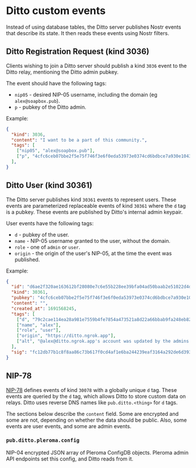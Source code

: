 # Ditto custom events

Instead of using database tables, the Ditto server publishes Nostr events that describe its state. It then reads these events using Nostr filters.

## Ditto Registration Request (kind 3036)

Clients wishing to join a Ditto server should publish a kind `3036` event to the Ditto relay, mentioning the Ditto admin pubkey.

The event should have the following tags:

- `nip05` - desired NIP-05 username, including the domain (eg `alex@soapbox.pub`).
- `p` - pubkey of the Ditto admin.

Example:

```json
{
  "kind": 3036,
  "content": "I want to be a part of this community.",
  "tags": [
    ["nip05", "alex@soapbox.pub"],
    ["p", "4cfc6ceb07bbe2f5e75f746f3e6f0eda53973e0374cd6bdbce7a930e10437e06"]
  ],
}
```

## Ditto User (kind 30361)

The Ditto server publishes kind `30361` events to represent users. These events are parameterized replaceable events of kind `30361` where the `d` tag is a pubkey. These events are published by Ditto's internal admin keypair.

User events have the following tags:

- `d` - pubkey of the user.
- `name` - NIP-05 username granted to the user, without the domain.
- `role` - one of `admin` or `user`.
- `origin` - the origin of the user's NIP-05, at the time the event was published.

Example:

```json
{
  "id": "d6ae2f320ae163612bf28080e7c6e55b228ee39bfa04ad50baab2e51022d4d59",
  "kind": 30361,
  "pubkey": "4cfc6ceb07bbe2f5e75f746f3e6f0eda53973e0374cd6bdbce7a930e10437e06",
  "content": "",
  "created_at": 1691568245,
  "tags": [
    ["d", "79c2cae114ea28a981e7559b4fe7854a473521a8d22a66bbab9fa248eb820ff6"],
    ["name", "alex"],
    ["role", "user"],
    ["origin", "https://ditto.ngrok.app"],
    ["alt", "@alex@ditto.ngrok.app's account was updated by the admins of ditto.ngrok.app"]
  ],
  "sig": "fc12db77b1c8f8aa86c73b617f0cd4af1e6ba244239eaf3164a292de6d39363f32d6b817ffff796ace7a103d75e1d8e6a0fb7f618819b32d81a953b4a75d7507"
}
```

## NIP-78

[NIP-78](https://github.com/nostr-protocol/nips/blob/master/78.md) defines events of kind `30078` with a globally unique `d` tag. These events are queried by the `d` tag, which allows Ditto to store custom data on relays. Ditto uses reverse DNS names like `pub.ditto.<thing>` for `d` tags.

The sections below describe the `content` field. Some are encrypted and some are not, depending on whether the data should be public. Also, some events are user events, and some are admin events.

### `pub.ditto.pleroma.config`

NIP-04 encrypted JSON array of Pleroma ConfigDB objects. Pleroma admin API endpoints set this config, and Ditto reads from it.